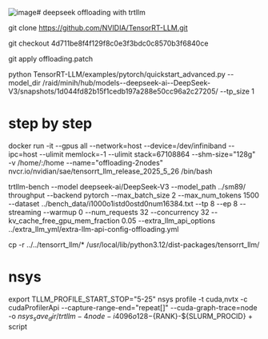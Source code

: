 ![image](https://github.com/user-attachments/assets/2603b7ba-4cfc-443b-82df-e2734bbc01fd)# deepseek offloading with trtllm

git clone https://github.com/NVIDIA/TensorRT-LLM.git

git checkout 4d711be8f4f129f8c0e3f3bdc0c8570b3f6840ce

git apply offloading.patch

python TensorRT-LLM/examples/pytorch/quickstart_advanced.py --model_dir /raid/minih/hub/models--deepseek-ai--DeepSeek-V3/snapshots/1d044fd82b15f1cedb197a288e50cc96a2c27205/ --tp_size 1

# step by step 
docker run -it  --gpus all --network=host --device=/dev/infiniband --ipc=host --ulimit memlock=-1 --ulimit stack=67108864 --shm-size="128g" -v /home/:/home --name="offloading-2nodes" nvcr.io/nvidian/sae/tensorrt_llm_release_2025_5_26 /bin/bash

trtllm-bench --model deepseek-ai/DeepSeek-V3 --model_path ../sm89/  throughput --backend pytorch --max_batch_size 2 --max_num_tokens 1500 --dataset ../bench_data/i1000o1istd0ostd0num16384.txt --tp 8 --ep 8 --streaming --warmup 0 --num_requests 32 --concurrency 32 --kv_cache_free_gpu_mem_fraction 0.05 --extra_llm_api_options ../extra_llm_yml/extra-llm-api-config-offloading.yml 

cp -r ../../tensorrt_llm/* /usr/local/lib/python3.12/dist-packages/tensorrt_llm/

# nsys
export TLLM_PROFILE_START_STOP="5-25"
nsys profile -t cuda,nvtx -c cudaProfilerApi --capture-range-end="repeat[]" --cuda-graph-trace=node -o ${nsys_save_dir}/trtllm-4node-i4096o128-${RANK}-${SLURM_PROCID} + script
